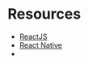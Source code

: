 # Resources

- [ReactJS](https://facebook.github.io/react/)
- [React Native](https://facebook.github.io/react-native/)
- 
